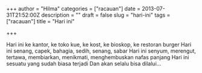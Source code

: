 +++
author = "Hilma"
categories = ["racauan"]
date = 2013-07-31T21:52:00Z
description = ""
draft = false
slug = "hari-ini"
tags = ["racauan"]
title = "Hari ini"

+++

<div dir="ltr">Hari ini ke kantor, ke toko kue, ke kost, ke bioskop, ke restoran burger  
 Hari ini senang, capek, bahagia, sedih, senang, sabar  
 Hari ini senyum, merengut, tertawa, membiarkan, menikmati, menghembuskan nafas panjang  
 Hari ini sesuatu yang sudah biasa terjadi  
 Dan akan selalu bisa dilalui…</div>

